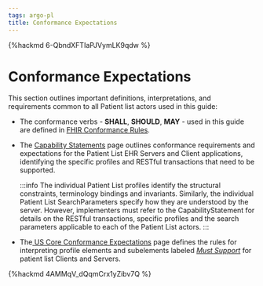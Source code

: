 ```yaml
---
tags: argo-pl
title: Conformance Expectations
---
```

{%hackmd 6-QbndXFTIaPJVymLK9qdw %}

# Conformance Expectations

This section outlines important definitions, interpretations, and requirements common to all Patient list actors used in this guide:

- The conformance verbs - **SHALL**, **SHOULD**, **MAY** - used in this guide are defined in [FHIR Conformance Rules](http://hl7.org/fhir/R4/conformance-rules.html).
- The [Capability Statements](/u8iAyzZ0SGahQdbVzYpfoQ) page outlines conformance requirements and expectations for the Patient List EHR Servers and Client applications, identifying the specific profiles and RESTful transactions that need to be supported. 

    :::info
    The individual Patient List profiles identify the structural constraints, terminology bindings and invariants. Similarly, the individual Patient List SearchParameters specify how they are understood by the server. However, implementers must refer to the CapabilityStatement for details on the RESTful transactions, specific profiles and the search parameters applicable to each of the Patient List actors.
    :::
- The[ US Core Conformance Expectations](http://build.fhir.org/ig/HL7/US-Core/conformance-expectations.html) page defines the rules for interpreting profile elements and subelements labeled [*Must Support*](http://hl7.org/fhir/R4/profiling.html#mustsupport) for patient list Clients and Servers.





{%hackmd 4AMMqV_dQqmCrx1yZibv7Q %}